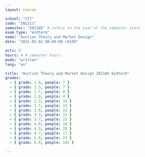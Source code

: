 ```yaml
---
layout: course

school: "CIT"
code: "IN2211"
semester: "2021WS" # refers to the year of the semester start
exam_type: "endterm"
name: "Auction Theory and Market Design"
date: "2022-02-02 00:00:00 +0100"

ects: 5
hours: 4 # semester hours
mode: "written"
lang: "en"

title: "Auction Theory and Market Design 2021WS Endterm"
grades:
  - { grade: 1.0, people: 7 }
  - { grade: 1.3, people: 7 }
  - { grade: 1.7, people: 8 }
  - { grade: 2.0, people: 4 }
  - { grade: 2.3, people: 16 }
  - { grade: 2.7, people: 15 }
  - { grade: 3.0, people: 23 }
  - { grade: 3.3, people: 21 }
  - { grade: 3.7, people: 25 }
  - { grade: 4.0, people: 18 }
  - { grade: 4.3, people: 20 }
  - { grade: 4.7, people: 17 }
  - { grade: 5.0, people: 23 }
  - { grade: 6.0, people: 102 }

---
```

